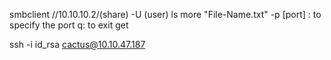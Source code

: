 smbclient //10.10.10.2/(share) -U (user)
ls
more "File-Name.txt"
-p [port] : to specify the port
q: to exit
get

ssh -i id_rsa cactus@10.10.47.187   
